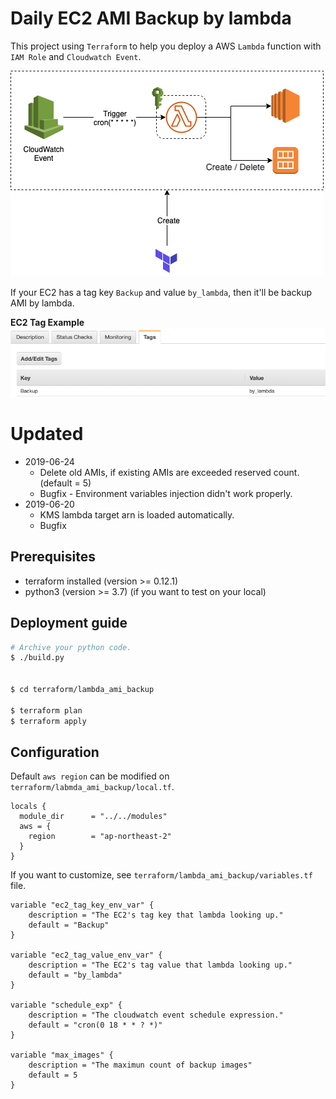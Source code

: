 # Daily EC2 AMI Backup by lambda
This project using `Terraform` to help you deploy a AWS `Lambda` function with `IAM Role` and `Cloudwatch Event`.  

![simple darchitecture](./img/simple-architecture.png)

If your EC2 has a tag key `Backup` and value `by_lambda`, then it'll be backup AMI by lambda.

**EC2 Tag Example**
![example](./img/ec2_capture.png)

# Updated
* 2019-06-24
  * Delete old AMIs, if existing AMIs are exceeded reserved count. (default = 5)
  * Bugfix - Environment variables injection didn't work properly.
* 2019-06-20 
  * KMS lambda target arn is loaded automatically.
  * Bugfix

## Prerequisites
* terraform installed (version >= 0.12.1)
* python3 (version >= 3.7) (if you want to test on your local)

## Deployment guide
```bash
# Archive your python code.
$ ./build.py


$ cd terraform/lambda_ami_backup

$ terraform plan
$ terraform apply 
```

## Configuration
Default `aws region` can be modified on `terraform/labmda_ami_backup/local.tf`.

```text
locals {
  module_dir      = "../../modules"
  aws = {
    region        = "ap-northeast-2"
  }
}
```

If you want to customize, see `terraform/lambda_ami_backup/variables.tf` file.

```text
variable "ec2_tag_key_env_var" {
    description = "The EC2's tag key that lambda looking up."
    default = "Backup"
}   

variable "ec2_tag_value_env_var" {
    description = "The EC2's tag value that lambda looking up."
    default = "by_lambda"
}

variable "schedule_exp" {
    description = "The cloudwatch event schedule expression."
    default = "cron(0 18 * * ? *)"
}

variable "max_images" {
    description = "The maximun count of backup images"
    default = 5
}
```

